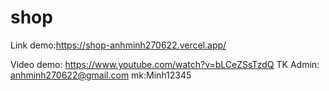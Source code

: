# shop
Link demo:https://shop-anhminh270622.vercel.app/

Video demo: https://www.youtube.com/watch?v=bLCeZSsTzdQ
TK Admin: anhminh270622@gmail.com    mk:Minh12345
